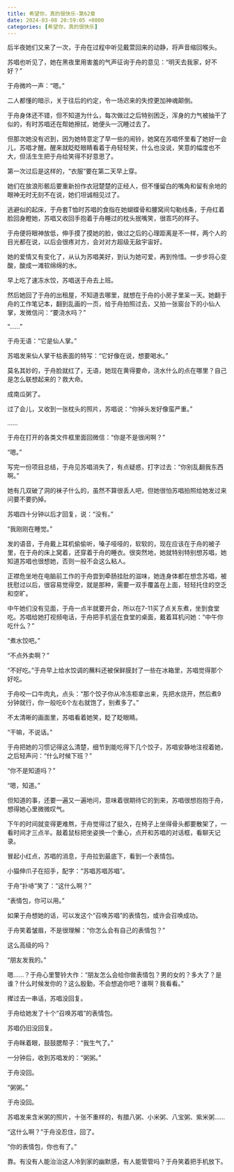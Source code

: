 ```yaml
---
title: 希望你，真的很快乐-第62章
date: 2024-03-08 20:59:05 +0800
categories: [希望你，真的很快乐]
---
```


后半夜她们又来了一次，于舟在过程中听见戴萱回来的动静，将声音缩回喉头。

苏唱也听见了，她在黑夜里用害羞的气声征询于舟的意见：“明天去我家，好不好？”

于舟微吟一声：“嗯。”

二人都懂的暗示，关于往后的约定，令一场迟来的失控更加神魂颠倒。

于舟身体还不错，但不知道为什么，每次做过之后特别困乏，浑身的力气被抽干了似的，有时苏唱还在帮她擦拭，她便头一沉睡过去了。

但那次她没有迟到，因为她特意定了早一些的闹铃，她窝在苏唱怀里看了她好一会儿，苏唱才醒。醒来就眨眨眼睛看着于舟轻轻笑，什么也没说，笑意的幅度也不大，但活生生把于舟给笑得不好意思了。

第一次过后是这样的，“衣服”要在第二天早上穿。

她们在放浪形骸后要重新扮作衣冠楚楚的正经人，但不懂留白的嘴角和留有余地的眼神无时无刻不在说，她们坦诚相见过了。

逃避似的起床，于舟套T恤时苏唱的食指在她蝴蝶骨和腰窝间勾勒线条，于舟红着脸回身瞪她，苏唱又收回手抱着于舟睡过的枕头抿嘴笑，很乖巧的样子。

于舟便将眼神放低，伸手摸了摸她的脸，做过之后的心理距离是不一样，两个人的目光都在说，以后会很疼对方，会对对方超级无敌宇宙好。

她的爱情又有变化了，从认为苏唱美好，到认为她可爱，再到怜惜。一步步将心变酸，酸成一滩软绵绵的水。

早上吃了速冻水饺，苏唱送于舟去上班。

然后她回了于舟的出租屋，不知道去哪里，就想在于舟的小房子里呆一天。她翻于舟的工作笔记本，翻到乱画的一页，给于舟拍照过去，又拍一张窗台下的小仙人掌，发微信问：“要浇水吗？”

“……”

于舟无语：“它是仙人掌。”

苏唱发来仙人掌干枯表面的特写：“它好像在说，想要喝水。”

莫名其妙的，于舟脸就红了，无语，她现在黄得要命，浇水什么的点在哪里？自己是怎么联想起来的？救大命。

成南瓜粥了。

过了会儿，又收到一张枕头的照片，苏唱说：“你掉头发好像蛮严重。”

……

于舟在打开的各类文件框里面回微信：“你是不是很闲啊？”

“嗯。”

写完一份项目总结，于舟见苏唱消失了，有点疑惑，打字过去：“你别乱翻我东西啊。”

她有几双破了洞的袜子什么的，虽然不算很丢人吧，但她很怕苏唱拍照给她发过来问要不要扔掉。

苏唱四十分钟以后才回复，说：“没有。”

“我刚刚在睡觉。”

发的语音，于舟戴上耳机偷偷听，嗓子哑哑的，软软的，现在应该在于舟的被子里，在于舟的床上窝着，还穿着于舟的睡衣。很突然地，她就特别特别想苏唱，她知道苏唱也很想她，否则一般不会这么粘人。

正襟危坐地在电脑前工作的于舟尝到牵肠挂肚的滋味，她连身体都在想念苏唱，被抚慰过以后，很容易觉得空，就是那种，需要一双手覆盖在上面，轻轻托住的空乏和空旷。

中午她们没有见面，于舟一点半就要开会，所以在7-11买了点关东煮，坐到食堂吃。苏唱给她打视频电话，于舟把手机竖在食堂的桌面，戴着耳机问她：“中午你吃什么？”

“煮水饺吧。”

“不点外卖啊？”

“不好吃。”于舟早上给水饺调的蘸料还被保鲜膜封了一些在冰箱里，苏唱觉得那个好吃。

于舟咬一口牛肉丸，点头：“那个饺子你从冷冻柜拿出来，先把水烧开，然后煮9分钟就行，你一般吃6个左右就饱了，别煮多了。”

不太清晰的画面里，苏唱看着她笑，眨了眨眼睛。

“干嘛，不说话。”

于舟把她的习惯记得这么清楚，细节到能吃得下几个饺子，苏唱安静地注视着她，之后轻声问：“什么时候下班？”

“你不是知道吗？”

“嗯，知道。”

但知道的事，还要一遍又一遍地问，意味着很期待它的到来，苏唱很想抱抱于舟，想得她心里微微叹气。

下午的时间就变得更难熬，于舟觉得过了挺久，在椅子上坐得骨头都要散架了，一看时间才三点半。敲着鼠标把坐姿换一个重心，点开和苏唱的对话框，看聊天记录。

冒起小红点，苏唱的消息，于舟拉到最底下，看到一个表情包。

小猫伸爪子在招手，配字：“苏唱苏唱苏唱”。

于舟“扑哧”笑了：“这什么啊？”

“表情包，你可以用。”

如果于舟想她的话，可以发这个“召唤苏唱”的表情包，或许会召唤成功。

于舟笑着皱眉，不是很理解：“你怎么会有自己的表情包？”

这么高级的吗？

“朋友发我的。”

嗯……？于舟心里警铃大作：“朋友怎么会给你做表情包？男的女的？多大了？是谁？什么时候发你的？这么殷勤，不会想追你吧？谁啊？我看看。”

撵过去一串话，苏唱没回复。

于舟给她发了十个“召唤苏唱”的表情包。

苏唱仍旧没回复。

于舟眯着眼，鼓鼓腮帮子：“我生气了。”

一分钟后，收到苏唱发的：“粥粥。”

于舟没回。

“粥粥。”

于舟没回。

苏唱发来含米粥的照片，十张不重样的，有腊八粥、小米粥、八宝粥、紫米粥……

“这什么啊？”于舟没忍住，回了。

“你的表情包，你也有了。”

靠。有没有人能治治这人冷到家的幽默感，有人能管管吗？于舟笑着把手机放下。

